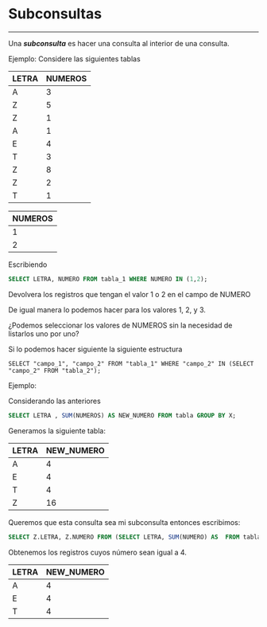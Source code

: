 # Subconsultas
***
Una ***subconsulta*** es hacer una consulta al interior de una consulta.

Ejemplo:
Considere las siguientes tablas

| LETRA | NUMEROS |
| --- | --- |
| A | 3 |
| Z | 5 |
| Z | 1 |
| A | 1 |
| E | 4 |
| T | 3 |
| Z | 8 |
| Z | 2 |
| T | 1 |

| NUMEROS |
| --- |
| 1 |
| 2 |

Escribiendo

```SQL
SELECT LETRA, NUMERO FROM tabla_1 WHERE NUMERO IN (1,2);
```

Devolvera los registros que tengan el valor 1 o 2 en el campo de NUMERO

De igual manera lo podemos hacer para los valores 1, 2, y 3.

¿Podemos seleccionar los valores de NUMEROS sin la necesidad de listarlos uno por uno?

Si lo podemos hacer siguiente la siguiente estructura 

`SELECT "campo_1", "campo_2" FROM "tabla_1" WHERE "campo_2" IN (SELECT "campo_2" FROM "tabla_2");`

Ejemplo:

Considerando las anteriores 

```SQL
SELECT LETRA , SUM(NUMEROS) AS NEW_NUMERO FROM tabla GROUP BY X;
```

Generamos la siguiente tabla:

| LETRA | NEW_NUMERO |
| --- | --- |
| A | 4 |
| E | 4 |
| T | 4 |
| Z | 16 |

Queremos que esta consulta sea mi subconsulta entonces escribimos:

```SQL
SELECT Z.LETRA, Z.NUMERO FROM (SELECT LETRA, SUM(NUMERO) AS  FROM tabla GROUP BY LETRA)Z WHERE Z.NEW_NUMERO = 4
```

Obtenemos los registros cuyos número sean igual a 4.

| LETRA | NEW_NUMERO |
| --- | --- |
| A | 4 |
| E | 4 |
| T | 4 |
